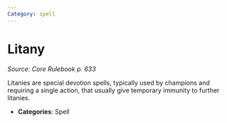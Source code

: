 ```yaml
---
Category: spell
---
```

# Litany  
*Source: Core Rulebook p. 633*  

Litanies are special devotion spells, typically used by champions and requiring a single action, that usually give temporary immunity to further litanies.

- **Categories**: Spell